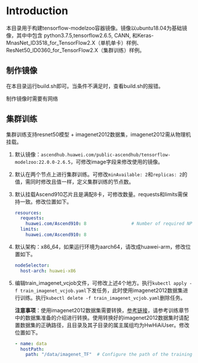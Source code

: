 # Introduction

本目录用于构建tensorflow-modelzoo容器镜像。镜像以ubuntu18.04为基础镜像，其中中包含
python3.7.5,tensorflow2.6.5, CANN, 和Keras-MnasNet_ID3518_for_TensorFlow2.X（单机单卡）样例、ResNet50_ID0360_for_TensorFlow2.X（集群训练）样例。

## 制作镜像

在本目录运行build.sh即可。当条件不满足时，查看build.sh的报错。

制作镜像时需要有网络

## 集群训练

集群训练支持resnet50模型 + imagenet2012数据集，imagenet2012需从物理机挂载。

1. 默认镜像：`ascendhub.huawei.com/public-ascendhub/tensorflow-modelzoo:22.0.0-2.6.5`，可修改image字段来修改使用的镜像。

2. 默认在两个节点上进行集群训练。可修改`minAvailable: 2`和`replicas: 2`的值，需同时修改且值一样，定义集群训练的节点数。

3. 默认挂载Ascend910芯片且是满配8卡，可修改数量。requests和limits需保持一致。修改位置如下。

   ```yaml
   resources:
     requests:
       huawei.com/Ascend910: 8                 # Number of required NPUs. The maximum value is 8. You can add lines below to configure resources such as memory and CPU.
     limits:
       huawei.com/Ascend910: 8
   ```

4. 默认架构：x86_64，如果运行环境为aarch64，请改成huawei-arm，修改位置如下。

   ```yaml
   nodeSelector:
     host-arch: huawei-x86
   ```

5. 编辑train_imagenet_vcjob文件，可修改上述4个地方。执行`kubectl apply -f train_imagenet_vcjob.yaml`下发任务，此时使用imagenet2012数据集进行训练。执行`kubectl delete -f train_imagenet_vcjob.yaml`删除任务。

   **注意事项**：使用imagenet2012数据集需要转换，[参考链接](https://www.hiascend.com/zh/software/modelzoo/models/detail/C/d63df55c1f7f4112a97c8a33e6da89fe/1)，请参考训练章节中的数据集准备的介绍进行转换。使用转换好的imagenet2012数据集时请配置数据集的正确路径，且目录及其子目录的属主属组均为HwHiAiUser。修改位置如下。

   ```yaml
   - name: data
     hostPath:
       path: "/data/imagenet_TF"  # Configure the path of the training set.
   ```
